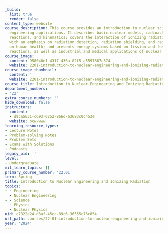 ```yaml
---
_build:
  list: true
  render: false
content_type: website
course_description: This course provides an introduction to nuclear science and its
  engineering applications. It describes basic nuclear models, radioactivity, nuclear
  reactions, and kinematics; covers the interaction of ionizing radiation with matter,
  with an emphasis on radiation detection, radiation shielding, and radiation effects
  on human health; and presents energy systems based on fission and fusion nuclear
  reactions, as well as industrial and medical applications of nuclear science.
course_image:
  content: 958040e1-4317-436a-82f5-a5597867c374
  website: 2201-introduction-to-nuclear-engineering-and-ionizing-radiation
course_image_thumbnail:
  content: ''
  website: 2201-introduction-to-nuclear-engineering-and-ionizing-radiation
course_title: Introduction to Nuclear Engineering and Ionizing Radiation
department_numbers:
- '22'
extra_course_numbers: ''
hide_download: false
instructors:
  content:
  - d9ca5631-c693-6252-866d-63683c0c453e
  website: ocw-www
learning_resource_types:
- Lecture Notes
- Problem-solving Notes
- Problem Sets
- Exams with Solutions
- Podcasts
legacy_uid: ''
level:
- Undergraduate
mit_learn_topics: []
primary_course_number: '22.01'
term: Spring
title: Introduction to Nuclear Engineering and Ionizing Radiation
topics:
- - Engineering
  - Nuclear Engineering
- - Science
  - Physics
  - Nuclear Physics
uid: c7322e24-d3af-45cc-89c6-36555c76c854
url_path: courses/22-01-introduction-to-nuclear-engineering-and-ionizing-radiation-spring-2024
year: '2024'
---
```

